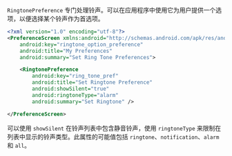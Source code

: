 `RingtonePreference` 专门处理铃声。可以在应用程序中使用它为用户提供一个选项，以便选择某个铃声作为首选项。

```xml
<?xml version="1.0" encoding="utf-8"?>
<PreferenceScreen xmlns:android="http://schemas.android.com/apk/res/android"
    android:key="ringtone_option_preference"
    android:title="My Preferences"
    android:summary="Set Ring Tone Preferences">

    <RingtonePreference
        android:key="ring_tone_pref"
        android:title="Set Ringtone Preference"
        android:showSilent="true"
        android:ringtoneType="alarm"
        android:summary="Set Ringtone" />

</PreferenceScreen>
```

可以使用 `showSilent` 在铃声列表中包含静音铃声，使用 `ringtoneType` 来限制在列表中显示的铃声类型。此属性的可能值包括 `ringtone`、`notification`、`alarm` 和 `all`。